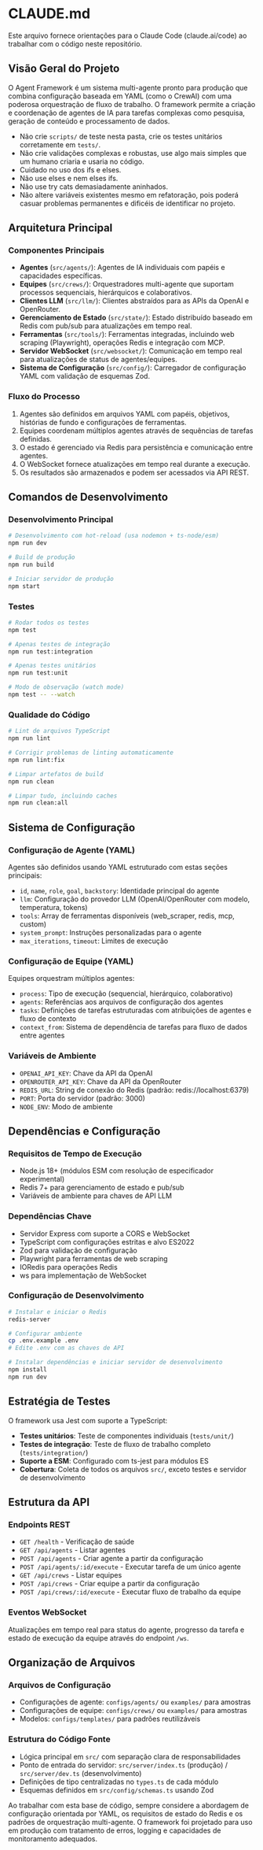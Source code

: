 # CLAUDE.md

Este arquivo fornece orientações para o Claude Code (claude.ai/code) ao trabalhar com o código neste repositório.

## Visão Geral do Projeto

O Agent Framework é um sistema multi-agente pronto para produção que combina configuração baseada em YAML (como o CrewAI) com uma poderosa orquestração de fluxo de trabalho. O framework permite a criação e coordenação de agentes de IA para tarefas complexas como pesquisa, geração de conteúdo e processamento de dados.

- Não crie `scripts/` de teste nesta pasta, crie os testes unitários corretamente em `tests/`.
- Não crie validações complexas e robustas, use algo mais simples que um humano criaria e usaria no código.
- Cuidado no uso dos ifs e elses.
- Não use elses e nem elses ifs.
- Não use try cats demasiadamente aninhados.
- Não altere variáveis existentes mesmo em refatoração, pois poderá casuar problemas permanentes e dificéis de identificar no projeto.

## Arquitetura Principal

### Componentes Principais
- **Agentes** (`src/agents/`): Agentes de IA individuais com papéis e capacidades específicas.
- **Equipes** (`src/crews/`): Orquestradores multi-agente que suportam processos sequenciais, hierárquicos e colaborativos.
- **Clientes LLM** (`src/llm/`): Clientes abstraídos para as APIs da OpenAI e OpenRouter.
- **Gerenciamento de Estado** (`src/state/`): Estado distribuído baseado em Redis com pub/sub para atualizações em tempo real.
- **Ferramentas** (`src/tools/`): Ferramentas integradas, incluindo web scraping (Playwright), operações Redis e integração com MCP.
- **Servidor WebSocket** (`src/websocket/`): Comunicação em tempo real para atualizações de status de agentes/equipes.
- **Sistema de Configuração** (`src/config/`): Carregador de configuração YAML com validação de esquemas Zod.

### Fluxo do Processo
1. Agentes são definidos em arquivos YAML com papéis, objetivos, histórias de fundo e configurações de ferramentas.
2. Equipes coordenam múltiplos agentes através de sequências de tarefas definidas.
3. O estado é gerenciado via Redis para persistência e comunicação entre agentes.
4. O WebSocket fornece atualizações em tempo real durante a execução.
5. Os resultados são armazenados e podem ser acessados via API REST.

## Comandos de Desenvolvimento

### Desenvolvimento Principal
```bash
# Desenvolvimento com hot-reload (usa nodemon + ts-node/esm)
npm run dev

# Build de produção
npm run build

# Iniciar servidor de produção
npm start
```

### Testes
```bash
# Rodar todos os testes
npm test

# Apenas testes de integração
npm run test:integration

# Apenas testes unitários
npm run test:unit

# Modo de observação (watch mode)
npm test -- --watch
```

### Qualidade do Código
```bash
# Lint de arquivos TypeScript
npm run lint

# Corrigir problemas de linting automaticamente
npm run lint:fix

# Limpar artefatos de build
npm run clean

# Limpar tudo, incluindo caches
npm run clean:all
```

## Sistema de Configuração

### Configuração de Agente (YAML)
Agentes são definidos usando YAML estruturado com estas seções principais:
- `id`, `name`, `role`, `goal`, `backstory`: Identidade principal do agente
- `llm`: Configuração do provedor LLM (OpenAI/OpenRouter com modelo, temperatura, tokens)
- `tools`: Array de ferramentas disponíveis (web_scraper, redis, mcp, custom)
- `system_prompt`: Instruções personalizadas para o agente
- `max_iterations`, `timeout`: Limites de execução

### Configuração de Equipe (YAML)
Equipes orquestram múltiplos agentes:
- `process`: Tipo de execução (sequencial, hierárquico, colaborativo)
- `agents`: Referências aos arquivos de configuração dos agentes
- `tasks`: Definições de tarefas estruturadas com atribuições de agentes e fluxo de contexto
- `context_from`: Sistema de dependência de tarefas para fluxo de dados entre agentes

### Variáveis de Ambiente
- `OPENAI_API_KEY`: Chave da API da OpenAI
- `OPENROUTER_API_KEY`: Chave da API da OpenRouter
- `REDIS_URL`: String de conexão do Redis (padrão: redis://localhost:6379)
- `PORT`: Porta do servidor (padrão: 3000)
- `NODE_ENV`: Modo de ambiente

## Dependências e Configuração

### Requisitos de Tempo de Execução
- Node.js 18+ (módulos ESM com resolução de especificador experimental)
- Redis 7+ para gerenciamento de estado e pub/sub
- Variáveis de ambiente para chaves de API LLM

### Dependências Chave
- Servidor Express com suporte a CORS e WebSocket
- TypeScript com configurações estritas e alvo ES2022
- Zod para validação de configuração
- Playwright para ferramentas de web scraping
- IORedis para operações Redis
- ws para implementação de WebSocket

### Configuração de Desenvolvimento
```bash
# Instalar e iniciar o Redis
redis-server

# Configurar ambiente
cp .env.example .env
# Edite .env com as chaves de API

# Instalar dependências e iniciar servidor de desenvolvimento
npm install
npm run dev
```

## Estratégia de Testes

O framework usa Jest com suporte a TypeScript:
- **Testes unitários**: Teste de componentes individuais (`tests/unit/`)
- **Testes de integração**: Teste de fluxo de trabalho completo (`tests/integration/`)
- **Suporte a ESM**: Configurado com ts-jest para módulos ES
- **Cobertura**: Coleta de todos os arquivos `src/`, exceto testes e servidor de desenvolvimento

## Estrutura da API

### Endpoints REST
- `GET /health` - Verificação de saúde
- `GET /api/agents` - Listar agentes
- `POST /api/agents` - Criar agente a partir da configuração
- `POST /api/agents/:id/execute` - Executar tarefa de um único agente
- `GET /api/crews` - Listar equipes
- `POST /api/crews` - Criar equipe a partir da configuração
- `POST /api/crews/:id/execute` - Executar fluxo de trabalho da equipe

### Eventos WebSocket
Atualizações em tempo real para status do agente, progresso da tarefa e estado de execução da equipe através do endpoint `/ws`.

## Organização de Arquivos

### Arquivos de Configuração
- Configurações de agente: `configs/agents/` ou `examples/` para amostras
- Configurações de equipe: `configs/crews/` ou `examples/` para amostras
- Modelos: `configs/templates/` para padrões reutilizáveis

### Estrutura do Código Fonte
- Lógica principal em `src/` com separação clara de responsabilidades
- Ponto de entrada do servidor: `src/server/index.ts` (produção) / `src/server/dev.ts` (desenvolvimento)
- Definições de tipo centralizadas no `types.ts` de cada módulo
- Esquemas definidos em `src/config/schemas.ts` usando Zod

Ao trabalhar com esta base de código, sempre considere a abordagem de configuração orientada por YAML, os requisitos de estado do Redis e os padrões de orquestração multi-agente. O framework foi projetado para uso em produção com tratamento de erros, logging e capacidades de monitoramento adequados.
